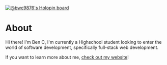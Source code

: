 [![@bwc9876's Holopin board](https://holopin.me/bwc9876)](https://holopin.io/@bwc9876)

# About

Hi there! I'm Ben C, I'm currently a Highschool student looking to enter the world of software development, specifically full-stack web development.

If you want to learn more about me, [check out my website](https://bwc9876.dev/)!

